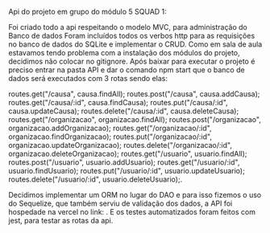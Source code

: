 Api do projeto em grupo do módulo 5 SQUAD 1:

Foi criado todo a api respeitando o modelo MVC, para administração do Banco de dados
Foram incluídos todos os verbos http para as requisições no banco de dados do SQLite
e implementar o CRUD. Como em sala de aula estavamos tendo problema com a instalação
dos módulos do projeto, decidimos não colocar no gitignore. Após baixar para executar
o projeto é preciso entrar na pasta API e dar o comando npm start que o banco de dados
será executados com 3 rotas sendo elas: 

routes.get("/causa", causa.findAll);
routes.post("/causa", causa.addCausa);
routes.get("/causa/:id", causa.findCausa);
routes.put("/causa/:id", causa.updateCausa);
routes.delete("/causa/:id", causa.deleteCausa);
routes.get("/organizacao", organizacao.findAll);
routes.post("/organizacao", organizacao.addOrganizacao);
routes.get("/organizacao/:id", organizacao.findOrganizacao);
routes.put("/organizacao/:id", organizacao.updateOrganizacao);
routes.delete("/organizacao/:id", organizacao.deleteOrganizacao);
routes.get("/usuario", usuario.findAll);
routes.post("/usuario", usuario.addUsuario);
routes.get("/usuario/:id", usuario.findUsuario);
routes.put("/usuario/:id", usuario.updateUsuario);
routes.delete("/usuario/:id", usuario.deleteUsuario);. 

Decidimos implementar um ORM no lugar do DAO e para isso fizemos o uso do Sequelize, 
que também serviu de validação dos dados, a API foi hospedade na vercel no link:
. E os testes automatizados foram feitos com jest, para testar as rotas da api.
